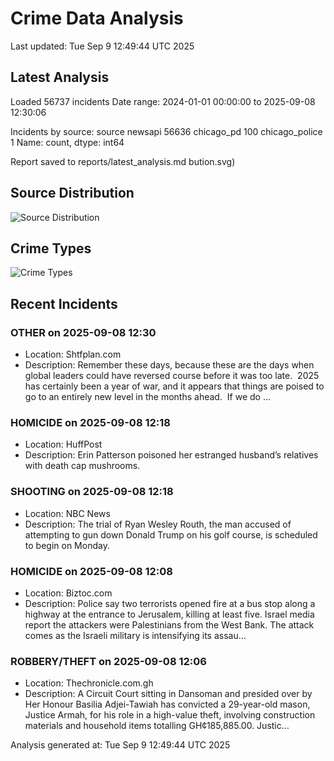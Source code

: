 # Crime Data Analysis
Last updated: Tue Sep  9 12:49:44 UTC 2025

## Latest Analysis

Loaded 56737 incidents
Date range: 2024-01-01 00:00:00 to 2025-09-08 12:30:06

Incidents by source:
source
newsapi           56636
chicago_pd          100
chicago_police        1
Name: count, dtype: int64

Report saved to reports/latest_analysis.md
bution.svg)

## Source Distribution
![Source Distribution](images/source_distribution.svg)

## Crime Types
![Crime Types](images/crime_types.svg)

## Recent Incidents

### OTHER on 2025-09-08 12:30
- Location: Shtfplan.com
- Description: Remember these days, because these are the days when global leaders could have reversed course before it was too late.  2025 has certainly been a year of war, and it appears that things are poised to go to an entirely new level in the months ahead.  If we do …


### HOMICIDE on 2025-09-08 12:18
- Location: HuffPost
- Description: Erin Patterson poisoned her estranged husband’s relatives with death cap mushrooms.


### SHOOTING on 2025-09-08 12:18
- Location: NBC News
- Description: The trial of Ryan Wesley Routh, the man accused of attempting to gun down Donald Trump on his golf course, is scheduled to begin on Monday.


### HOMICIDE on 2025-09-08 12:08
- Location: Biztoc.com
- Description: Police say two terrorists opened fire at a bus stop along a highway at the entrance to Jerusalem, killing at least five. Israel media report the attackers were Palestinians from the West Bank. The attack comes as the Israeli military is intensifying its assau…


### ROBBERY/THEFT on 2025-09-08 12:06
- Location: Thechronicle.com.gh
- Description: A Circuit Court sitting in Dansoman and presided over by Her Honour Basilia Adjei-Tawiah has convicted a 29-year-old mason, Justice Armah, for his role in a high-value theft, involving construction materials and household items totalling GH¢185,885.00. Justic…

Analysis generated at: Tue Sep  9 12:49:44 UTC 2025
